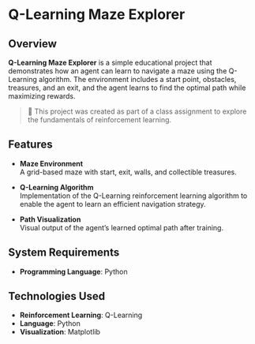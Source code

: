 # Q-Learning Maze Explorer

## Overview

**Q-Learning Maze Explorer** is a simple educational project that demonstrates how an agent can learn to navigate a maze using the Q-Learning algorithm. The environment includes a start point, obstacles, treasures, and an exit, and the agent learns to find the optimal path while maximizing rewards.

> 📘 This project was created as part of a class assignment to explore the fundamentals of reinforcement learning.

## Features

- **Maze Environment**  
  A grid-based maze with start, exit, walls, and collectible treasures.

- **Q-Learning Algorithm**  
  Implementation of the Q-Learning reinforcement learning algorithm to enable the agent to learn an efficient navigation strategy.

- **Path Visualization**  
  Visual output of the agent’s learned optimal path after training.

## System Requirements

- **Programming Language**: Python 

## Technologies Used

- **Reinforcement Learning**: Q-Learning  
- **Language**: Python  
- **Visualization**: Matplotlib
